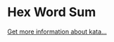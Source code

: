 Hex Word Sum
=
[Get more information about kata...](https://www.codewars.com//kata//kata/5c46ea433dd41b19af1ca3b3)